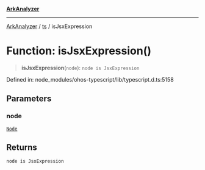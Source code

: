 [**ArkAnalyzer**](../../../../README.md)

***

[ArkAnalyzer](../../../../globals.md) / [ts](../README.md) / isJsxExpression

# Function: isJsxExpression()

> **isJsxExpression**(`node`): `node is JsxExpression`

Defined in: node\_modules/ohos-typescript/lib/typescript.d.ts:5158

## Parameters

### node

[`Node`](../interfaces/Node.md)

## Returns

`node is JsxExpression`
